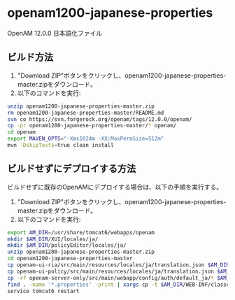 # openam1200-japanese-properties
OpenAM 12.0.0 日本語化ファイル

ビルド方法
------
1.    "Download ZIP"ボタンをクリックし、openam1200-japanese-properties-master.zipをダウンロード。
2.    以下のコマンドを実行:
```bash
unzip openam1200-japanese-properties-master.zip
rm openam1200-japanese-properties-master/README.md
svn co https://svn.forgerock.org/openam/tags/12.0.0/openam/
cp -pr openam1200-japanese-properties-master/* openam/
cd openam
export MAVEN_OPTS="-Xmx1024m -XX:MaxPermSize=512m"
mvn -DskipTests=true clean install
```

ビルドせずにデプロイする方法
------
ビルドせずに既存のOpenAMにデプロイする場合は、以下の手順を実行する。

1.    "Download ZIP"ボタンをクリックし、openam1200-japanese-properties-master.zipをダウンロード。
2.    以下のコマンドを実行:
```bash
export AM_DIR=/usr/share/tomcat6/webapps/openam
mkdir $AM_DIR/XUI/locales/ja/
mkdir $AM_DIR/policyEditor/locales/ja/
unzip openam1200-japanese-properties-master.zip
cd openam1200-japanese-properties-master
cp openam-ui-ria/src/main/resources/locales/ja/translation.json $AM_DIR/XUI/locales/ja/translation.json
cp openam-ui-policy/src/main/resources/locales/ja/translation.json $AM_DIR/policyEditor/locales/ja/translation.json
cp -rf openam-server-only/src/main/webapp/config/auth/default_ja/* $AM_DIR/config/auth/default_ja/
find . -name '*.properties' -print | xargs cp -t $AM_DIR/WEB-INF/classes/
service tomcat6 restart
```
